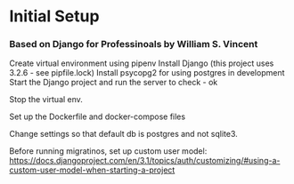 # Initial Setup
### Based on Django for Professinoals by William S. Vincent
Create virtual environment using pipenv
Install Django (this project uses 3.2.6 - see pipfile.lock)
Install psycopg2 for using postgres in development
Start the Django project and run the server to check - ok

Stop the virtual env.

Set up the Dockerfile and docker-compose files

Change settings so that default db is postgres and not sqlite3.

Before running migratinos, set up custom user model: https://docs.djangoproject.com/en/3.1/topics/auth/customizing/#using-a-custom-user-model-when-starting-a-project






